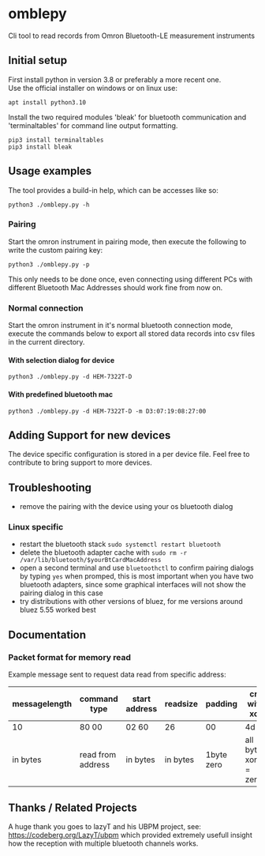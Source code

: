 # omblepy
Cli tool to read records from Omron Bluetooth-LE measurement instruments


## Initial setup
First install python in version 3.8 or preferably a more recent one. <br>
Use the official installer on windows or on linux use:<br>
```
apt install python3.10
```

Install the two required modules 'bleak' for bluetooth communication and 'terminaltables' for command line output formatting. <br>
```
pip3 install terminaltables
pip3 install bleak
```

## Usage examples
The tool provides a build-in help, which can be accesses like so:
```
python3 ./omblepy.py -h
```
### Pairing
Start the omron instrument in pairing mode, then execute the following to write the custom pairing key:
```
python3 ./omblepy.py -p
```
This only needs to be done once, even connecting using different PCs with different Bluetooth Mac Addresses should work fine from now on.
### Normal connection
Start the omron instrument in it's normal bluetooth connection mode, execute the commands below to export all stored data records into csv files in the current directory.
#### With selection dialog for device
```
python3 ./omblepy.py -d HEM-7322T-D
```
#### With predefined bluetooth mac
```
python3 ./omblepy.py -d HEM-7322T-D -m D3:07:19:08:27:00
```

## Adding Support for new devices
The device specific configuration is stored in a per device file. 
Feel free to contribute to bring support to more devices.

## Troubleshooting
- remove the pairing with the device using your os bluetooth dialog
### Linux specific
- restart the bluetooth stack `sudo systemctl restart bluetooth`
- delete the bluetooth adapter cache with `sudo rm -r /var/lib/bluetooth/$yourBtCardMacAddress`
- open a second terminal and use `bluetoothctl` to confirm pairing dialogs by typing `yes` when promped, 
  this is most important when you have two bluetooth adapters, since some graphical interfaces will not show the pairing dialog in this case
- try distributions with other versions of bluez, for me versions around bluez 5.55 worked best


## Documentation 

### Packet format for memory read

Example message sent to request data read from specific address:

messagelength | command type      | start address | readsize | padding     | crc with xor
---           | ---               | ---           | ---      | ---         | ---
10            | 80 00             | 02 60         | 26       | 00          | 4d
in bytes      | read from address | in bytes      | in bytes | 1byte zero  | all bytes xored = zero

## Thanks / Related Projects
A huge thank you goes to lazyT and his UBPM project, see:
https://codeberg.org/LazyT/ubpm
which provided extremely usefull insight how the reception with multiple bluetooth channels works.
